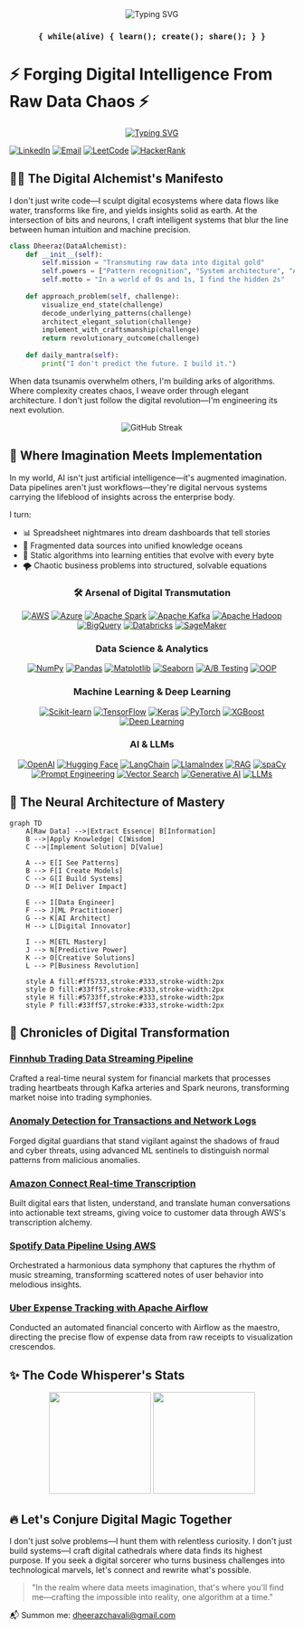 <div align="center">
  <img src="https://readme-typing-svg.herokuapp.com?font=Fira+Code&weight=600&size=28&duration=3000&pause=1000&color=00E1FF&background=3CBAFF00&center=true&vCenter=true&random=false&width=600&height=70&lines=%3C%2F+Hello+World+%3E;%3C%2F+I'm+Dheeraz+%3E;%3C%2F+Data+Alchemist+%3E" alt="Typing SVG" />
</div>

<div align="center">
  <h3>
    <code>{ while(alive) { learn(); create(); share(); } }</code>
  </h3>
</div>

# ⚡ Forging Digital Intelligence From Raw Data Chaos ⚡

<div align="center">
  <a href="https://github.com/dheeraz07">
    <img src="https://readme-typing-svg.herokuapp.com?font=Fira+Code&duration=3000&pause=1000&color=0CE82B&center=true&vCenter=true&multiline=true&random=false&width=800&height=100&lines=Data+is+my+canvas%2C+algorithms+my+brushes%2C+and+AI+my+masterpiece;Transforming+the+invisible+threads+of+data+into+digital+intelligence;Where+others+see+random+noise%2C+I+orchestrate+data+symphonies" alt="Typing SVG" />
  </a>
</div>

[![LinkedIn](https://img.shields.io/badge/LinkedIn-Connect-blue?style=flat&logo=linkedin)](https://www.linkedin.com/in/dheerazchavali/)
[![Email](https://img.shields.io/badge/Email-Contact-red?style=flat&logo=gmail)](mailto:dheerazchavali@gmail.com)
[![LeetCode](https://img.shields.io/badge/LeetCode-Profile-orange?style=flat&logo=leetcode)](https://leetcode.com/Dheeraz7/)
[![HackerRank](https://img.shields.io/badge/HackerRank-Profile-green?style=flat&logo=hackerrank)](https://www.hackerrank.com/dheerazchavali)

## 🧙‍♂️ The Digital Alchemist's Manifesto

I don't just write code—I sculpt digital ecosystems where data flows like water, transforms like fire, and yields insights solid as earth. At the intersection of bits and neurons, I craft intelligent systems that blur the line between human intuition and machine precision.

```python
class Dheeraz(DataAlchemist):
    def __init__(self):
        self.mission = "Transmuting raw data into digital gold"
        self.powers = ["Pattern recognition", "System architecture", "AI conjuring"]
        self.motto = "In a world of 0s and 1s, I find the hidden 2s"
    
    def approach_problem(self, challenge):
        visualize_end_state(challenge)
        decode_underlying_patterns(challenge)
        architect_elegant_solution(challenge)
        implement_with_craftsmanship(challenge)
        return revolutionary_outcome(challenge)
    
    def daily_mantra(self):
        print("I don't predict the future. I build it.")
```

When data tsunamis overwhelm others, I'm building arks of algorithms. Where complexity creates chaos, I weave order through elegant architecture. I don't just follow the digital revolution—I'm engineering its next evolution.

<div align="center">
  <img src="https://github-readme-streak-stats.herokuapp.com/?user=dheeraz07&theme=dark&background=000000&ring=0CE82B&fire=0CE82B&currStreakLabel=0CE82B" alt="GitHub Streak" />
</div>

## 🔮 Where Imagination Meets Implementation

In my world, AI isn't just artificial intelligence—it's augmented imagination. Data pipelines aren't just workflows—they're digital nervous systems carrying the lifeblood of insights across the enterprise body.

I turn:
- 📊 Spreadsheet nightmares into dream dashboards that tell stories
- 🧩 Fragmented data sources into unified knowledge oceans
- 🤖 Static algorithms into learning entities that evolve with every byte
- 🌪️ Chaotic business problems into structured, solvable equations

<div align="center">

### 🛠️ Arsenal of Digital Transmutation

[![AWS](https://img.shields.io/badge/AWS-232F3E?style=for-the-badge&logo=amazon-aws&logoColor=white)](https://aws.amazon.com/)
[![Azure](https://img.shields.io/badge/Azure-0078D4?style=for-the-badge&logo=microsoft-azure&logoColor=white)](https://azure.microsoft.com/)
[![Apache Spark](https://img.shields.io/badge/Apache_Spark-E25A1C?style=for-the-badge&logo=apache-spark&logoColor=white)](https://spark.apache.org/)
[![Apache Kafka](https://img.shields.io/badge/Apache_Kafka-231F20?style=for-the-badge&logo=apache-kafka&logoColor=white)](https://kafka.apache.org/)
[![Apache Hadoop](https://img.shields.io/badge/Apache_Hadoop-66CCFF?style=for-the-badge&logo=apache-hadoop&logoColor=black)](https://hadoop.apache.org/)
[![BigQuery](https://img.shields.io/badge/BigQuery-4285F4?style=for-the-badge&logo=google-cloud&logoColor=white)](https://cloud.google.com/bigquery)
[![Databricks](https://img.shields.io/badge/Databricks-FF3621?style=for-the-badge&logo=databricks&logoColor=white)](https://databricks.com/)
[![SageMaker](https://img.shields.io/badge/SageMaker-FF9900?style=for-the-badge&logo=amazon-aws&logoColor=white)](https://aws.amazon.com/sagemaker/)

### Data Science & Analytics
[![NumPy](https://img.shields.io/badge/NumPy-013243?style=for-the-badge&logo=numpy&logoColor=white)](https://numpy.org/)
[![Pandas](https://img.shields.io/badge/Pandas-150458?style=for-the-badge&logo=pandas&logoColor=white)](https://pandas.pydata.org/)
[![Matplotlib](https://img.shields.io/badge/Matplotlib-11557c?style=for-the-badge&logo=python&logoColor=white)](https://matplotlib.org/)
[![Seaborn](https://img.shields.io/badge/Seaborn-3776AB?style=for-the-badge&logo=python&logoColor=white)](https://seaborn.pydata.org/)
[![A/B Testing](https://img.shields.io/badge/A/B_Testing-F7DF1E?style=for-the-badge&logo=jupyter&logoColor=black)](https://jupyter.org/)
[![OOP](https://img.shields.io/badge/OOP-3C873A?style=for-the-badge&logo=python&logoColor=white)](https://www.python.org/)

### Machine Learning & Deep Learning
[![Scikit-learn](https://img.shields.io/badge/Scikit_Learn-F7931E?style=for-the-badge&logo=scikit-learn&logoColor=white)](https://scikit-learn.org/)
[![TensorFlow](https://img.shields.io/badge/TensorFlow-FF6F00?style=for-the-badge&logo=tensorflow&logoColor=white)](https://www.tensorflow.org/)
[![Keras](https://img.shields.io/badge/Keras-D00000?style=for-the-badge&logo=keras&logoColor=white)](https://keras.io/)
[![PyTorch](https://img.shields.io/badge/PyTorch-EE4C2C?style=for-the-badge&logo=pytorch&logoColor=white)](https://pytorch.org/)
[![XGBoost](https://img.shields.io/badge/XGBoost-006ACC?style=for-the-badge&logo=xgboost&logoColor=white)](https://xgboost.ai/)
[![Deep Learning](https://img.shields.io/badge/Deep_Learning-5C3EE8?style=for-the-badge&logo=openai&logoColor=white)](https://openai.com/)

### AI & LLMs
[![OpenAI](https://img.shields.io/badge/OpenAI-412991?style=for-the-badge&logo=openai&logoColor=white)](https://openai.com/)
[![Hugging Face](https://img.shields.io/badge/Hugging_Face-FF9A00?style=for-the-badge&logo=huggingface&logoColor=white)](https://huggingface.co/)
[![LangChain](https://img.shields.io/badge/LangChain-3178C6?style=for-the-badge&logo=typescript&logoColor=white)](https://langchain.com/)
[![LlamaIndex](https://img.shields.io/badge/LlamaIndex-0467DF?style=for-the-badge&logo=meta&logoColor=white)](https://www.llamaindex.ai/)
[![RAG](https://img.shields.io/badge/RAG-FF4F8B?style=for-the-badge&logo=file&logoColor=white)](https://en.wikipedia.org/wiki/Retrieval-augmented_generation)
[![spaCy](https://img.shields.io/badge/spaCy-09A3D5?style=for-the-badge&logo=spacy&logoColor=white)](https://spacy.io/)
[![Prompt Engineering](https://img.shields.io/badge/Prompt_Engineering-FF6F61?style=for-the-badge&logo=openai&logoColor=white)](https://openai.com/)
[![Vector Search](https://img.shields.io/badge/Vector_Search-5C5C5C?style=for-the-badge&logo=elastic&logoColor=white)](https://www.elastic.co/)
[![Generative AI](https://img.shields.io/badge/Generative_AI-8A2BE2?style=for-the-badge&logo=openai&logoColor=white)](https://openai.com/)
[![LLMs](https://img.shields.io/badge/LLMs-00B8D9?style=for-the-badge&logo=ai&logoColor=white)](https://openai.com/)

</div>

## 🧠 The Neural Architecture of Mastery

```mermaid
graph TD
    A[Raw Data] -->|Extract Essence| B[Information]
    B -->|Apply Knowledge| C[Wisdom]
    C -->|Implement Solution| D[Value]
    
    A --> E[I See Patterns]
    B --> F[I Create Models]
    C --> G[I Build Systems]
    D --> H[I Deliver Impact]
    
    E --> I[Data Engineer]
    F --> J[ML Practitioner]
    G --> K[AI Architect]
    H --> L[Digital Innovator]
    
    I --> M[ETL Mastery]
    J --> N[Predictive Power]
    K --> O[Creative Solutions]
    L --> P[Business Revolution]
    
    style A fill:#ff5733,stroke:#333,stroke-width:2px
    style D fill:#33ff57,stroke:#333,stroke-width:2px
    style H fill:#5733ff,stroke:#333,stroke-width:2px
    style P fill:#33ff57,stroke:#333,stroke-width:2px
```

## 🚀 Chronicles of Digital Transformation

### [Finnhub Trading Data Streaming Pipeline](https://github.com/dheeraz07/Finnhub-trading-Data-Streaming-Pipeline)
Crafted a real-time neural system for financial markets that processes trading heartbeats through Kafka arteries and Spark neurons, transforming market noise into trading symphonies.

### [Anomaly Detection for Transactions and Network Logs](https://github.com/dheeraz07/Anomaly-Detection-in-Transactions-and-Netflow-logs)
Forged digital guardians that stand vigilant against the shadows of fraud and cyber threats, using advanced ML sentinels to distinguish normal patterns from malicious anomalies.

### [Amazon Connect Real-time Transcription](https://github.com/dheeraz07/Amazon-Connect-Real-time-Transcription)
Built digital ears that listen, understand, and translate human conversations into actionable text streams, giving voice to customer data through AWS's transcription alchemy.

### [Spotify Data Pipeline Using AWS](https://github.com/dheeraz07/Spotify-Data-Pipeline-Using-AWS)
Orchestrated a harmonious data symphony that captures the rhythm of music streaming, transforming scattered notes of user behavior into melodious insights.

### [Uber Expense Tracking with Apache Airflow](https://github.com/dheeraz07/Tracking-Uber-expenses-using-Apache-Airflow)
Conducted an automated financial concerto with Airflow as the maestro, directing the precise flow of expense data from raw receipts to visualization crescendos.

## ✨ The Code Whisperer's Stats

<div align="center">
  <img height="180em" src="https://github-readme-stats.vercel.app/api?username=dheeraz07&show_icons=true&theme=radical&include_all_commits=true&count_private=true" />
  <img height="180em" src="https://github-readme-stats.vercel.app/api/top-langs/?username=dheeraz07&layout=compact&langs_count=7&theme=radical" />
</div>

## 🔥 Let's Conjure Digital Magic Together

I don't just solve problems—I hunt them with relentless curiosity. I don't just build systems—I craft digital cathedrals where data finds its highest purpose. If you seek a digital sorcerer who turns business challenges into technological marvels, let's connect and rewrite what's possible.

> "In the realm where data meets imagination, that's where you'll find me—crafting the impossible into reality, one algorithm at a time."

📬 Summon me: [dheerazchavali@gmail.com](mailto:dheerazchavali@gmail.com)